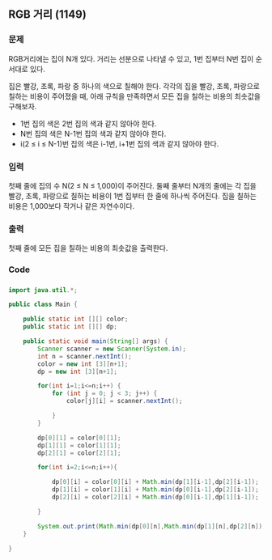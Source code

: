## RGB 거리 (1149)

### 문제

RGB거리에는 집이 N개 있다. 거리는 선분으로 나타낼 수 있고, 1번 집부터 N번 집이 순서대로 있다.

집은 빨강, 초록, 파랑 중 하나의 색으로 칠해야 한다. 각각의 집을 빨강, 초록, 파랑으로 칠하는 비용이 주어졌을 때, 아래 규칙을 만족하면서 모든 집을 칠하는 비용의 최솟값을 구해보자.

- 1번 집의 색은 2번 집의 색과 같지 않아야 한다.
- N번 집의 색은 N-1번 집의 색과 같지 않아야 한다.
- i(2 ≤ i ≤ N-1)번 집의 색은 i-1번, i+1번 집의 색과 같지 않아야 한다.



### 입력

첫째 줄에 집의 수 N(2 ≤ N ≤ 1,000)이 주어진다. 둘째 줄부터 N개의 줄에는 각 집을 빨강, 초록, 파랑으로 칠하는 비용이 1번 집부터 한 줄에 하나씩 주어진다. 집을 칠하는 비용은 1,000보다 작거나 같은 자연수이다.



### 출력

첫째 줄에 모든 집을 칠하는 비용의 최솟값을 출력한다.



### Code

##### 

```java
import java.util.*;

public class Main {

    public static int [][] color;
    public static int [][] dp;

    public static void main(String[] args) {
        Scanner scanner = new Scanner(System.in);
        int n = scanner.nextInt();
        color = new int [3][n+1];
        dp = new int [3][n+1];

        for(int i=1;i<=n;i++) {
            for (int j = 0; j < 3; j++) {
                color[j][i] = scanner.nextInt();

            }
        }

        dp[0][1] = color[0][1];
        dp[1][1] = color[1][1];
        dp[2][1] = color[2][1];

        for(int i=2;i<=n;i++){

            dp[0][i] = color[0][i] + Math.min(dp[1][i-1],dp[2][i-1]);
            dp[1][i] = color[1][i] + Math.min(dp[0][i-1],dp[2][i-1]);
            dp[2][i] = color[2][i] + Math.min(dp[0][i-1],dp[1][i-1]);

        }

        System.out.print(Math.min(dp[0][n],Math.min(dp[1][n],dp[2][n])));
    }

}

```



